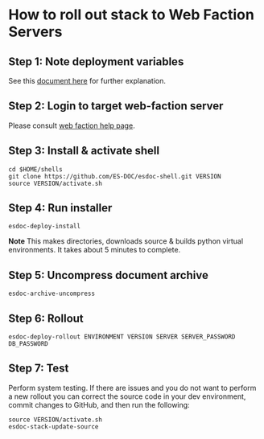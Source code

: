# How to roll out stack to Web Faction Servers

##	Step 1: Note deployment variables

See this [document here](https://github.com/ES-DOC/esdoc-docs/blob/master/deployments/deployment-variables.md) for further explanation.

##	Step 2: Login to target web-faction server

Please consult [web faction help page](https://docs.webfaction.com/user-guide/access.html#connecting-with-ssh).

##	Step 3: Install & activate shell

<pre><code>cd $HOME/shells
git clone https://github.com/ES-DOC/esdoc-shell.git VERSION
source VERSION/activate.sh</pre></code>

##	Step 4: Run installer

<pre><code>esdoc-deploy-install</pre></code>

**Note** This makes directories, downloads source & builds python virtual environments.  It takes about 5 minutes to complete.

##	Step 5: Uncompress document archive

<pre><code>esdoc-archive-uncompress</pre></code>

##	Step 6: Rollout

<pre><code>esdoc-deploy-rollout ENVIRONMENT VERSION SERVER SERVER_PASSWORD DB_PASSWORD</pre></code>

##	Step 7: Test  

Perform system testing.  If there are issues and you do not want to perform a new rollout you can correct the source code in your dev environment, commit changes to GitHub, and then run the following:

<pre><code>source VERSION/activate.sh
esdoc-stack-update-source</pre></code>

